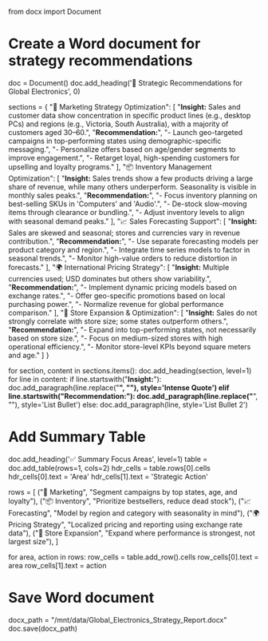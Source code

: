 from docx import Document

# Create a Word document for strategy recommendations

doc = Document()
doc.add_heading('📌 Strategic Recommendations for Global Electronics', 0)

sections = {
    "🎯 Marketing Strategy Optimization": [
        "**Insight:** Sales and customer data show concentration in specific product lines (e.g., desktop PCs) and regions (e.g., Victoria, South Australia), with a majority of customers aged 30–60.",
        "**Recommendation:**",
        "- Launch geo-targeted campaigns in top-performing states using demographic-specific messaging.",
        "- Personalize offers based on age/gender segments to improve engagement.",
        "- Retarget loyal, high-spending customers for upselling and loyalty programs."
    ],
    "📦 Inventory Management Optimization": [
        "**Insight:** Sales trends show a few products driving a large share of revenue, while many others underperform. Seasonality is visible in monthly sales peaks.",
        "**Recommendation:**",
        "- Focus inventory planning on best-selling SKUs in 'Computers' and 'Audio'.",
        "- De-stock slow-moving items through clearance or bundling.",
        "- Adjust inventory levels to align with seasonal demand peaks."
    ],
    "📈 Sales Forecasting Support": [
        "**Insight:** Sales are skewed and seasonal; stores and currencies vary in revenue contribution.",
        "**Recommendation:**",
        "- Use separate forecasting models per product category and region.",
        "- Integrate time series models to factor in seasonal trends.",
        "- Monitor high-value orders to reduce distortion in forecasts."
    ],
    "🌍 International Pricing Strategy": [
        "**Insight:** Multiple currencies used; USD dominates but others show variability.",
        "**Recommendation:**",
        "- Implement dynamic pricing models based on exchange rates.",
        "- Offer geo-specific promotions based on local purchasing power.",
        "- Normalize revenue for global performance comparison."
    ],
    "🏬 Store Expansion & Optimization": [
        "**Insight:** Sales do not strongly correlate with store size; some states outperform others.",
        "**Recommendation:**",
        "- Expand into top-performing states, not necessarily based on store size.",
        "- Focus on medium-sized stores with high operational efficiency.",
        "- Monitor store-level KPIs beyond square meters and age."
    ]
}

for section, content in sections.items():
    doc.add_heading(section, level=1)
    for line in content:
        if line.startswith("**Insight:**"):
            doc.add_paragraph(line.replace("**", ""), style='Intense Quote')
        elif line.startswith("**Recommendation:**"):
            doc.add_paragraph(line.replace("**", ""), style='List Bullet')
        else:
            doc.add_paragraph(line, style='List Bullet 2')

# Add Summary Table

doc.add_heading('✅ Summary Focus Areas', level=1)
table = doc.add_table(rows=1, cols=2)
hdr_cells = table.rows[0].cells
hdr_cells[0].text = 'Area'
hdr_cells[1].text = 'Strategic Action'

rows = [
    ("🎯 Marketing", "Segment campaigns by top states, age, and loyalty"),
    ("📦 Inventory", "Prioritize bestsellers, reduce dead stock"),
    ("📈 Forecasting", "Model by region and category with seasonality in mind"),
    ("🌍 Pricing Strategy", "Localized pricing and reporting using exchange rate data"),
    ("🏬 Store Expansion", "Expand where performance is strongest, not largest size"),
]

for area, action in rows:
    row_cells = table.add_row().cells
    row_cells[0].text = area
    row_cells[1].text = action

# Save Word document

docx_path = "/mnt/data/Global_Electronics_Strategy_Report.docx"
doc.save(docx_path)
